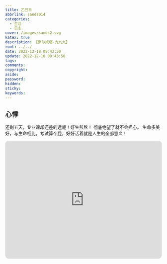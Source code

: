 ```yaml
---
title: 乙巳日
abbrlink: sands014
categories:
  - 生活
  - 日志
cover: /images/sands2.svg
katex: true
description: 【聚沙成塔·九九九】
root: ../../
date: 2022-12-18 09:43:50
update: 2022-12-18 09:43:50
tags:
comments:
copyright:
aside:
password:
hidden:
sticky:
keywords:
---
```


## 心悸
还剩五天，专业课却还差的远呢！好生煎熬！
彻底绝望了就不会担心。
生命多美好，与生命相比，考试算个屁，好好活着就是人生的全部意义！
<iframe style="border-radius:12px" src="https://open.spotify.com/embed/album/5bT7C5zesp0u8uf4aqVeSb?utm_source=generator" width="100%" height="380" frameBorder="0" allowfullscreen="" allow="autoplay; clipboard-write; encrypted-media; fullscreen; picture-in-picture" loading="lazy"></iframe>